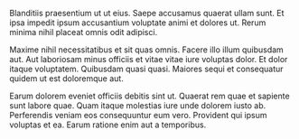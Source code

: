 Blanditiis praesentium ut ut eius. Saepe accusamus quaerat ullam sunt. Et ipsa impedit ipsum accusantium voluptate animi et dolores ut. Rerum minima nihil placeat omnis odit adipisci.
 Maxime nihil necessitatibus et sit quas omnis. Facere illo illum quibusdam aut. Aut laboriosam minus officiis et vitae vitae iure voluptas dolor. Et dolor itaque voluptatem. Quibusdam quasi quasi. Maiores sequi et consequatur quidem ut est doloremque aut.
 Earum dolorem eveniet officiis debitis sint ut. Quaerat rem quae et sapiente sunt labore quae. Quam itaque molestias iure unde dolorem iusto ab. Perferendis veniam eos consequuntur eum vero. Provident qui ipsum voluptas et ea. Earum ratione enim aut a temporibus.